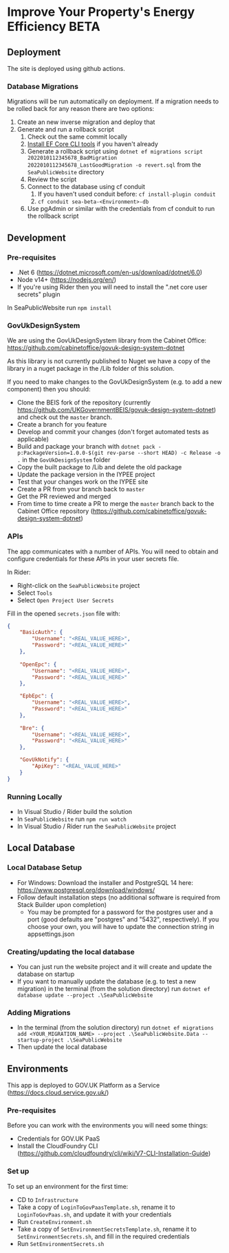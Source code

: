 # Improve Your Property's Energy Efficiency BETA

## Deployment

The site is deployed using github actions.

### Database Migrations

Migrations will be run automatically on deployment. If a migration needs to be rolled back for any reason there are two options:
1. Create an new inverse migration and deploy that
2. Generate and run a rollback script
   1. Check out the same commit locally
   2. [Install EF Core CLI tools](https://docs.microsoft.com/en-us/ef/core/cli/dotnet) if you haven't already
   3. Generate a rollback script using `dotnet ef migrations script 2022010112345678_BadMigration 2022010112345678_LastGoodMigration -o revert.sql` from the `SeaPublicWebsite` directory
   4. Review the script 
   5. Connect to the database using cf conduit
       1. If you haven't used conduit before: `cf install-plugin conduit`
       2. `cf conduit sea-beta-<Environment>-db`
   6. Use pgAdmin or similar with the credentials from cf conduit to run the rollback script

## Development

### Pre-requisites

- .Net 6 (https://dotnet.microsoft.com/en-us/download/dotnet/6.0)
- Node v14+ (https://nodejs.org/en/)
- If you're using Rider then you will need to install the ".net core user secrets" plugin

In SeaPublicWebsite run `npm install`

### GovUkDesignSystem

We are using the GovUkDesignSystem library from the Cabinet Office: https://github.com/cabinetoffice/govuk-design-system-dotnet

As this library is not currently published to Nuget we have a copy of the library in a nuget package in the /Lib folder of this solution.

If you need to make changes to the GovUkDesignSystem (e.g. to add a new component) then you should:
- Clone the BEIS fork of the repository (currently https://github.com/UKGovernmentBEIS/govuk-design-system-dotnet) and check out the `master` branch.
- Create a branch for you feature
- Develop and commit your changes (don't forget automated tests as applicable)
- Build and package your branch with `dotnet pack -p:PackageVersion=1.0.0-$(git rev-parse --short HEAD) -c Release -o .` in the `GovUkDesignSystem` folder
- Copy the built package to /Lib and delete the old package
- Update the package version in the IYPEE project
- Test that your changes work on the IYPEE site
- Create a PR from your branch back to `master`
- Get the PR reviewed and merged
- From time to time create a PR to merge the `master` branch back to the Cabinet Office repository (https://github.com/cabinetoffice/govuk-design-system-dotnet)

### APIs

The app communicates with a number of APIs. You will need to obtain and configure credentials for these APIs in your user secrets file.

In Rider:
- Right-click on the `SeaPublicWebsite` project
- Select `Tools`
- Select `Open Project User Secrets`

Fill in the opened `secrets.json` file with:

```json
{
    "BasicAuth": {
        "Username": "<REAL_VALUE_HERE>",
        "Password": "<REAL_VALUE_HERE>"
    },
    
    "OpenEpc": {
        "Username": "<REAL_VALUE_HERE>",
        "Password": "<REAL_VALUE_HERE>"
    },

    "EpbEpc": {
        "Username": "<REAL_VALUE_HERE>",
        "Password": "<REAL_VALUE_HERE>"
    },
  
    "Bre": {
        "Username": "<REAL_VALUE_HERE>",
        "Password": "<REAL_VALUE_HERE>"
    },

    "GovUkNotify": {
        "ApiKey": "<REAL_VALUE_HERE>"
    }
}
```

### Running Locally

- In Visual Studio / Rider build the solution
- In `SeaPublicWebsite` run `npm run watch`
- In Visual Studio / Rider run the `SeaPublicWebsite` project

## Local Database

### Local Database Setup

- For Windows: Download the installer and PostgreSQL 14 here: https://www.postgresql.org/download/windows/
- Follow default installation steps (no additional software is required from Stack Builder upon completion)
  - You may be prompted for a password for the postgres user and a port (good defaults are "postgres" and "5432", respectively). If you choose your own, you will have to update the connection string in appsettings.json

### Creating/updating the local database

- You can just run the website project and it will create and update the database on startup
- If you want to manually update the database (e.g. to test a new migration) in the terminal (from the solution directory) run `dotnet ef database update --project .\SeaPublicWebsite`

### Adding Migrations

- In the terminal (from the solution directory) run `dotnet ef migrations add <YOUR_MIGRATION_NAME> --project .\SeaPublicWebsite.Data --startup-project .\SeaPublicWebsite`
- Then update the local database

## Environments

This app is deployed to GOV.UK Platform as a Service (https://docs.cloud.service.gov.uk/)

### Pre-requisites

Before you can work with the environments you will need some things:
- Credentials for GOV.UK PaaS
- Install the CloudFoundry CLI (https://github.com/cloudfoundry/cli/wiki/V7-CLI-Installation-Guide)

### Set up

To set up an environment for the first time:
- CD to `Infrastructure`
- Take a copy of `LoginToGovPaasTemplate.sh`, rename it to `LoginToGovPaas.sh`, and update it with your credentials
- Run `CreateEnvironment.sh`
- Take a copy of `SetEnvironmentSecretsTemplate.sh`, rename it to `SetEnvironmentSecrets.sh`, and fill in the required credentials
- Run `SetEnvironmentSecrets.sh`